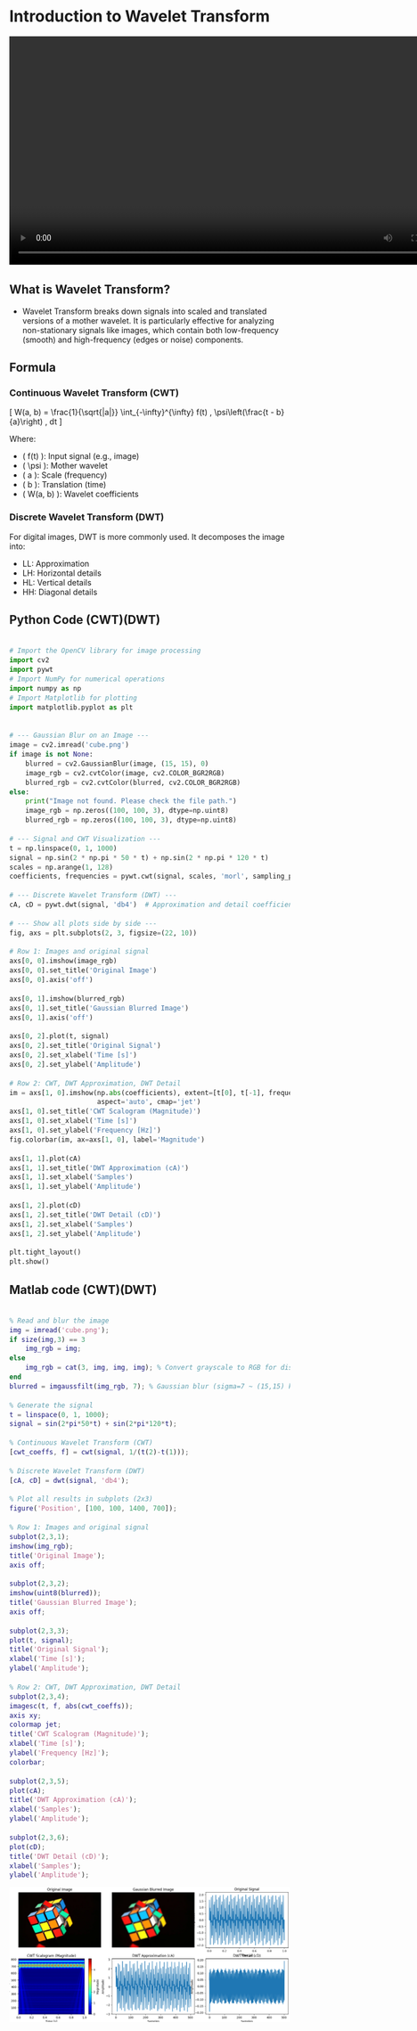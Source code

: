 # Introduction to Wavelet Transform

 
<video width="800" height="410" controls>
    <source src="photows/WhatAreWaveletsUnderstandingWavelets.mp4" type="video/mp4">
    Your browser does not support the video tag.
  </video

---

## What is Wavelet Transform?

- Wavelet Transform breaks down signals into scaled and translated versions of a mother wavelet. It is particularly effective for analyzing non-stationary signals like images, which contain both low-frequency (smooth) and high-frequency (edges or noise) components.



## Formula

### Continuous Wavelet Transform (CWT)

\[
W(a, b) = \frac{1}{\sqrt{|a|}} \int_{-\infty}^{\infty} f(t) \, \psi\left(\frac{t - b}{a}\right) \, dt
\]

Where:  

- \( f(t) \): Input signal (e.g., image)  
- \( \psi \): Mother wavelet  
- \( a \): Scale (frequency)  
- \( b \): Translation (time)  
- \( W(a, b) \): Wavelet coefficients

### Discrete Wavelet Transform (DWT)

For digital images, DWT is more commonly used. It decomposes the image into:  
- LL: Approximation  
- LH: Horizontal details  
- HL: Vertical details  
- HH: Diagonal details


## Python Code (CWT)(DWT)

```python

# Import the OpenCV library for image processing
import cv2  
import pywt
# Import NumPy for numerical operations
import numpy as np  
# Import Matplotlib for plotting
import matplotlib.pyplot as plt  


# --- Gaussian Blur on an Image ---
image = cv2.imread('cube.png')
if image is not None:
    blurred = cv2.GaussianBlur(image, (15, 15), 0)
    image_rgb = cv2.cvtColor(image, cv2.COLOR_BGR2RGB)
    blurred_rgb = cv2.cvtColor(blurred, cv2.COLOR_BGR2RGB)
else:
    print("Image not found. Please check the file path.")
    image_rgb = np.zeros((100, 100, 3), dtype=np.uint8)
    blurred_rgb = np.zeros((100, 100, 3), dtype=np.uint8)

# --- Signal and CWT Visualization ---
t = np.linspace(0, 1, 1000)
signal = np.sin(2 * np.pi * 50 * t) + np.sin(2 * np.pi * 120 * t)
scales = np.arange(1, 128)
coefficients, frequencies = pywt.cwt(signal, scales, 'morl', sampling_period=t[1]-t[0])

# --- Discrete Wavelet Transform (DWT) ---
cA, cD = pywt.dwt(signal, 'db4')  # Approximation and detail coefficients

# --- Show all plots side by side ---
fig, axs = plt.subplots(2, 3, figsize=(22, 10))

# Row 1: Images and original signal
axs[0, 0].imshow(image_rgb)
axs[0, 0].set_title('Original Image')
axs[0, 0].axis('off')

axs[0, 1].imshow(blurred_rgb)
axs[0, 1].set_title('Gaussian Blurred Image')
axs[0, 1].axis('off')

axs[0, 2].plot(t, signal)
axs[0, 2].set_title('Original Signal')
axs[0, 2].set_xlabel('Time [s]')
axs[0, 2].set_ylabel('Amplitude')

# Row 2: CWT, DWT Approximation, DWT Detail
im = axs[1, 0].imshow(np.abs(coefficients), extent=[t[0], t[-1], frequencies[-1], frequencies[0]],
                      aspect='auto', cmap='jet')
axs[1, 0].set_title('CWT Scalogram (Magnitude)')
axs[1, 0].set_xlabel('Time [s]')
axs[1, 0].set_ylabel('Frequency [Hz]')
fig.colorbar(im, ax=axs[1, 0], label='Magnitude')

axs[1, 1].plot(cA)
axs[1, 1].set_title('DWT Approximation (cA)')
axs[1, 1].set_xlabel('Samples')
axs[1, 1].set_ylabel('Amplitude')

axs[1, 2].plot(cD)
axs[1, 2].set_title('DWT Detail (cD)')
axs[1, 2].set_xlabel('Samples')
axs[1, 2].set_ylabel('Amplitude')

plt.tight_layout()
plt.show()

```

## Matlab code (CWT)(DWT)

```matlab

% Read and blur the image
img = imread('cube.png');
if size(img,3) == 3
    img_rgb = img;
else
    img_rgb = cat(3, img, img, img); % Convert grayscale to RGB for display
end
blurred = imgaussfilt(img_rgb, 7); % Gaussian blur (sigma=7 ~ (15,15) kernel)

% Generate the signal
t = linspace(0, 1, 1000);
signal = sin(2*pi*50*t) + sin(2*pi*120*t);

% Continuous Wavelet Transform (CWT)
[cwt_coeffs, f] = cwt(signal, 1/(t(2)-t(1)));

% Discrete Wavelet Transform (DWT)
[cA, cD] = dwt(signal, 'db4');

% Plot all results in subplots (2x3)
figure('Position', [100, 100, 1400, 700]);

% Row 1: Images and original signal
subplot(2,3,1);
imshow(img_rgb);
title('Original Image');
axis off;

subplot(2,3,2);
imshow(uint8(blurred));
title('Gaussian Blurred Image');
axis off;

subplot(2,3,3);
plot(t, signal);
title('Original Signal');
xlabel('Time [s]');
ylabel('Amplitude');

% Row 2: CWT, DWT Approximation, DWT Detail
subplot(2,3,4);
imagesc(t, f, abs(cwt_coeffs));
axis xy;
colormap jet;
title('CWT Scalogram (Magnitude)');
xlabel('Time [s]');
ylabel('Frequency [Hz]');
colorbar;

subplot(2,3,5);
plot(cA);
title('DWT Approximation (cA)');
xlabel('Samples');
ylabel('Amplitude');

subplot(2,3,6);
plot(cD);
title('DWT Detail (cD)');
xlabel('Samples');
ylabel('Amplitude');

```

![RLE Image](photows/cwtanddwt1.png)

